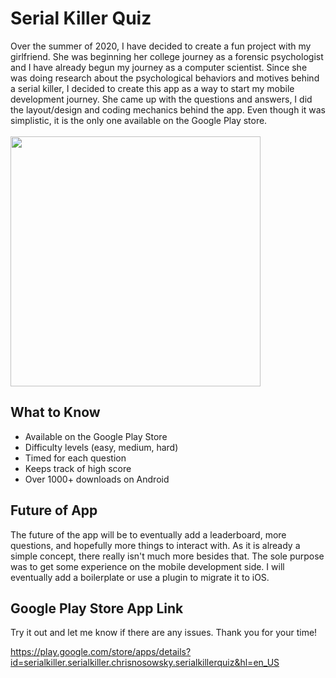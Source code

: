 # Serial Killer Quiz

Over the summer of 2020, I have decided to create a fun project with my girlfriend. She was beginning her college journey as a forensic psychologist and I have already begun my journey as a computer scientist. Since she was doing research about the psychological behaviors and motives behind a serial killer, I decided to create this app as a way to start my mobile development journey. She came up with the questions and answers, I did the layout/design and coding mechanics behind the app. Even though it was simplistic, it is the only one available on the Google Play store.
<br>
<br>
<img style="height:400px;" src="https://lh3.googleusercontent.com/6QBrNRO4ISIKQMQj5LoYnbnvLiNfOCzXJW_D3hWm523jI39st386oj71q9P9AIefrQc=w958-h959-rw"/>

## What to Know
- Available on the Google Play Store
- Difficulty levels (easy, medium, hard)
- Timed for each question
- Keeps track of high score
- Over 1000+ downloads on Android

## Future of App
The future of the app will be to eventually add a leaderboard, more questions, and hopefully more things to interact with. As it is already a simple concept, there really isn't much more besides that. The sole purpose was to get some experience on the mobile development side. I will eventually add a boilerplate or use a plugin to migrate it to iOS.

## Google Play Store App Link
Try it out and let me know if there are any issues. Thank you for your time!

https://play.google.com/store/apps/details?id=serialkiller.serialkiller.chrisnosowsky.serialkillerquiz&hl=en_US
